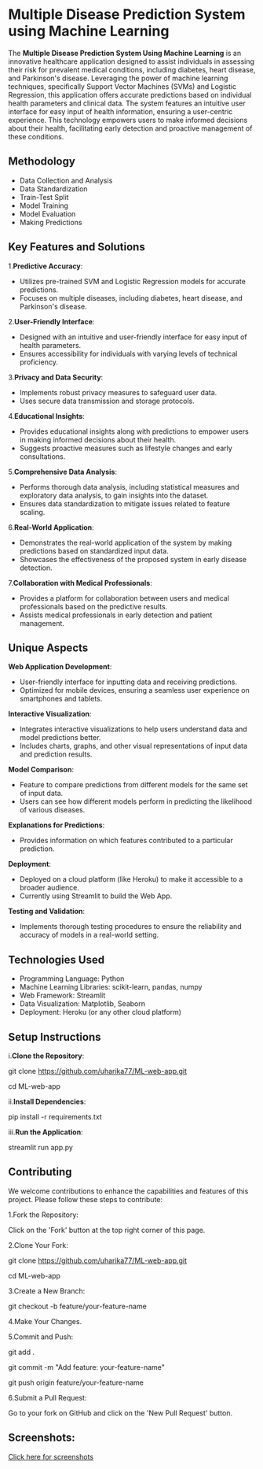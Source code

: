 # Multiple Disease Prediction System using Machine Learning

The **Multiple Disease Prediction System Using Machine Learning** is an innovative healthcare application designed to assist individuals in assessing their risk for prevalent medical conditions, including diabetes, heart disease, and Parkinson's disease. Leveraging the power of machine learning techniques, specifically Support Vector Machines (SVMs) and Logistic Regression, this application offers accurate predictions based on individual health parameters and clinical data. The system features an intuitive user interface for easy input of health information, ensuring a user-centric experience. This technology empowers users to make informed decisions about their health, facilitating early detection and proactive management of these conditions.

## Methodology

- Data Collection and Analysis
- Data Standardization
- Train-Test Split
- Model Training
- Model Evaluation
- Making Predictions

## Key Features and Solutions

1.**Predictive Accuracy**:

- Utilizes pre-trained SVM and Logistic Regression models for accurate predictions.
- Focuses on multiple diseases, including diabetes, heart disease, and Parkinson's disease.

2.**User-Friendly Interface**:

- Designed with an intuitive and user-friendly interface for easy input of health parameters.
- Ensures accessibility for individuals with varying levels of technical proficiency.

3.**Privacy and Data Security**:

- Implements robust privacy measures to safeguard user data.
- Uses secure data transmission and storage protocols.

4.**Educational Insights**:

- Provides educational insights along with predictions to empower users in making informed decisions about their health.
- Suggests proactive measures such as lifestyle changes and early consultations.

5.**Comprehensive Data Analysis**:

- Performs thorough data analysis, including statistical measures and exploratory data analysis, to gain insights into the dataset.
- Ensures data standardization to mitigate issues related to feature scaling.

6.**Real-World Application**:

- Demonstrates the real-world application of the system by making predictions based on standardized input data.
- Showcases the effectiveness of the proposed system in early disease detection.

7.**Collaboration with Medical Professionals**:

- Provides a platform for collaboration between users and medical professionals based on the predictive results.
- Assists medical professionals in early detection and patient management.

## Unique Aspects

**Web Application Development**:

- User-friendly interface for inputting data and receiving predictions.
- Optimized for mobile devices, ensuring a seamless user experience on smartphones and tablets.

**Interactive Visualization**:

- Integrates interactive visualizations to help users understand data and model predictions better.
- Includes charts, graphs, and other visual representations of input data and prediction results.

**Model Comparison**:

- Feature to compare predictions from different models for the same set of input data.
- Users can see how different models perform in predicting the likelihood of various diseases.

**Explanations for Predictions**:

- Provides information on which features contributed to a particular prediction.

**Deployment**:

- Deployed on a cloud platform (like Heroku) to make it accessible to a broader audience.
- Currently using Streamlit to build the Web App.

**Testing and Validation**:

- Implements thorough testing procedures to ensure the reliability and accuracy of models in a real-world setting.

## Technologies Used

- Programming Language: Python
- Machine Learning Libraries: scikit-learn, pandas, numpy
- Web Framework: Streamlit
- Data Visualization: Matplotlib, Seaborn
- Deployment: Heroku (or any other cloud platform)

## Setup Instructions

i.**Clone the Repository**:

git clone https://github.com/uharika77/ML-web-app.git

cd ML-web-app

ii.**Install Dependencies**:

pip install -r requirements.txt

iii.**Run the Application**:

streamlit run app.py

## Contributing

We welcome contributions to enhance the capabilities and features of this project. Please follow these steps to contribute:

1.Fork the Repository: 

Click on the 'Fork' button at the top right corner of this page.

2.Clone Your Fork:

git clone https://github.com/uharika77/ML-web-app.git

cd ML-web-app

3.Create a New Branch:

git checkout -b feature/your-feature-name

4.Make Your Changes.

5.Commit and Push:

git add .

git commit -m "Add feature: your-feature-name"

git push origin feature/your-feature-name

6.Submit a Pull Request: 

Go to your fork on GitHub and click on the 'New Pull Request' button.

## Screenshots:

[Click here for screenshots](https://drive.google.com/drive/folders/1ESCNmByDSHDi89f-lAo21hA4FrHWbfFl?usp=share_link)

